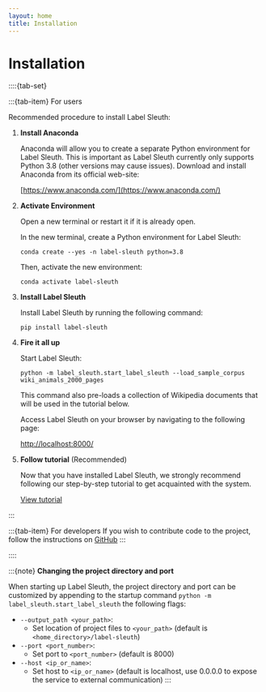 ```yaml
---
layout: home
title: Installation 
---
```


# Installation


::::{tab-set}

:::{tab-item} For users

Recommended procedure to install Label Sleuth:

1. **Install Anaconda**

   Anaconda will allow you to create a separate Python environment for Label Sleuth. This is important as Label Sleuth currently only supports Python 3.8 (other versions may cause issues). Download and install Anaconda from its official web-site:

   [https://www.anaconda.com/](https://www.anaconda.com/)  

2. **Activate Environment**

   Open a new terminal or restart it if it is already open.

   In the new terminal, create a Python environment for Label Sleuth: 

   ```text
   conda create --yes -n label-sleuth python=3.8
   ```

   Then, activate the new environment:

   ```text
   conda activate label-sleuth
   ```
3. **Install Label Sleuth**

   Install Label Sleuth by running the following command:

   ```text
   pip install label-sleuth
   ```

4. **Fire it all up**

   Start Label Sleuth:

   ```text
   python -m label_sleuth.start_label_sleuth --load_sample_corpus wiki_animals_2000_pages
   ```
   
   This command also pre-loads a collection of Wikipedia documents that will be used in the tutorial below.
   
   Access Label Sleuth on your browser by navigating to the following page:

   [http://localhost:8000/](http://localhost:8000/)

5. **Follow tutorial** (Recommended)

   Now that you have installed Label Sleuth, we strongly recommend following our step-by-step tutorial to get acquainted with the system.

   [View tutorial](tutorial.md)

:::

:::{tab-item} For developers
If you wish to contribute code to the project, follow the instructions on [GitHub](https://github.com/label-sleuth/label-sleuth/#setting-up-a-development-environment)
:::

::::

:::{note}
**Changing the project directory and port**

When starting up Label Sleuth, the project directory and port can be customized by appending to the startup command `python -m label_sleuth.start_label_sleuth` the following flags:
- ```--output_path <your_path>```:
   - Set location of project files to ```<your_path>``` (default is ```<home_directory>/label-sleuth```)
- ```--port <port_number>```:
   - Set port to ```<port_number>``` (default is 8000)
- ```--host <ip_or_name>```:
   - Set host to ```<ip_or_name>``` (default is localhost, use 0.0.0.0 to expose the service to external communication)
:::
